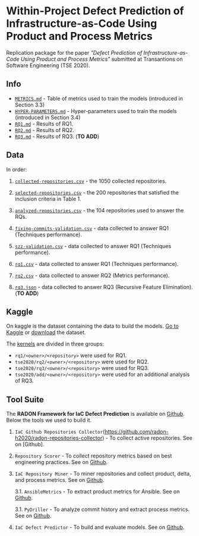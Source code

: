 # Within-Project Defect Prediction of Infrastructure-as-Code Using Product and Process Metrics

Replication package for the paper *"Defect Prediction of Infrastructure-as-Code Using Product and Process Metrics"* submitted at Transantions on Software Engineering (TSE 2020).

## Info

* [`METRICS.md`](METRICS.md) - Table of metrics used to train the models (introduced in Section 3.3)
* [`HYPER-PARAMETERS.md`](HYPER-PARAMETERS.md) - Hyper-parameters used to train the models (introduced in Section 3.4)
* [`RQ1.md`](RQ1.md) - Results of RQ1.
* [`RQ2.md`](RQ2.md) - Results of RQ2.
* [`RQ3.md`](RQ3.md) - Results of RQ3. (**TO ADD**)


## Data

In order:

1. [`collected-repositories.csv`](collected-repositories.csv) - the 1050 collected repositories.

2. [`selected-repositories.csv`](selected-repositories.csv) - the 200 repositories that satisfied the inclusion criteria in Table 1.

3. [`analyzed-repositories.csv`](analyzed-repositories.csv) - the 104 repositories used to answer the RQs.

4. [`fixing-commits-validation.csv`](fixing-commits-validation.csv) - data collected to answer RQ1 (Techniques performance).

5. [`szz-validation.csv`](szz-validation.csv) - data collected to answer RQ1 (Techniques performance).

6. [`rq1.csv`](rq1.csv) - data collected to answer RQ1 (Techniques performance).

7. [`rq2.csv`](rq2.csv) - data collected to answer RQ2 (Metrics performance).

8. [`rq3.json`](rq3.json) - data collected to answer RQ3 (Recursive Feature Elimination). (**TO ADD**)



## Kaggle
On kaggle is the dataset containing the data to build the models. [Go to Kaggle](https://www.kaggle.com/stefadp/ansibledefectsprediction/) or [download](https://www.kaggle.com/stefadp/ansibledefectsprediction/download) the dataset.


The [kernels](https://www.kaggle.com/stefadp/ansibledefectsprediction/kernels?sortBy=hotness&group=everyone&pageSize=20&datasetId=591542) are divided in three groups:

* `rq1/<owner>/<repository>` were used for RQ1.
* `tse2020/rq2/<owner>/<repository>` were used for RQ2.
* `tse2020/rq3/<owner>/<repository>` were used for RQ3.
* `tse2020/add/<owner>/<repository>` were used for an additional analysis of RQ3.



## Tool Suite

The **RADON Framework for IaC Defect Prediction** is available on [Github](https://github.com/radon-h2020/radon-defect-prediction-api).
Below the tools we used to build it.


1. `IaC Github Repositories Collector`(https://github.com/radon-h2020/radon-repositories-collector) - To collect active repositories. 
See on [Github].

2. `Repository Scorer` - To collect repository metrics based on best engineering practices. 
See on [Github](https://github.com/radon-h2020/radon-repository-scorer).

3. `IaC Repository Miner` - To miner repositories and collect product, delta, and process metrics.
See on [Github](https://github.com/radon-h2020/radon-repository-miner).
 
    3.1. `AnsibleMetrics` - To extract product metrics for Ansible.
    See on [Github](https://github.com/radon-h2020/radon-ansible-metrics).
 
    3.1. `PyDriller` - To analyze commit history and extract process metrics.
    See on [Github](https://github.com/ishepard/pydriller).

4. `IaC Defect Predictor` - To build and evaluate models. See on [Github](https://github.com/radon-h2020/radon-defect-prediction-cli).




